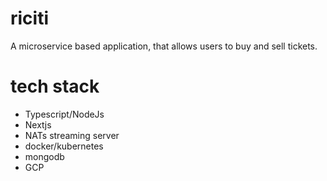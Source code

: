 # riciti
A microservice based application, that allows users to buy and sell tickets.

# tech stack 

- Typescript/NodeJs
- Nextjs
- NATs streaming server
- docker/kubernetes
- mongodb
- GCP
